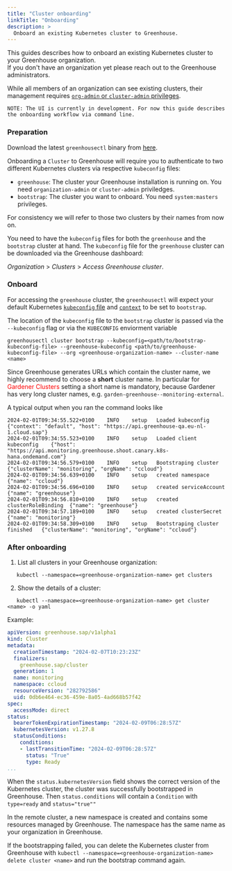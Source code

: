 ```yaml
---
title: "Cluster onboarding"
linkTitle: "Onboarding"
description: >
  Onboard an existing Kubernetes cluster to Greenhouse.
---
```


This guides describes how to onboard an existing Kubernetes cluster to your Greenhouse organization.  
If you don't have an organization yet please reach out to the Greenhouse administrators.

While all members of an organization can see existing clusters, their management requires [`org-admin` or `cluster-admin` privileges](./../../getting-started/core-concepts/organizations.md).

```
NOTE: The UI is currently in development. For now this guide describes the onboarding workflow via command line.
```

### Preparation

Download the latest `greenhousectl` binary from [here](https://github.com/cloudoperators/greenhouse/releases).

Onboarding a `Cluster` to Greenhouse will require you to authenticate to two different Kubernetes clusters via respective `kubeconfig` files:

- `greenhouse`: The cluster your Greenhouse installation is running on. You need `organization-admin` or `cluster-admin` priviledges.
- `bootstrap`: The cluster you want to onboard. You need `system:masters` privileges.

For consistency we will refer to those two clusters by their names from now on.

You need to have the `kubeconfig` files for both the `greenhouse` and the `bootstrap` cluster at hand. The `kubeconfig` file for the `greenhouse` cluster can be downloaded via the Greenhouse dashboard:

_Organization_ > _Clusters_ > _Access Greenhouse cluster_.

### Onboard

For accessing the `greenhouse` cluster, the `greenhousectl` will expect your default Kubernetes [`kubeconfig` file](https://kubernetes.io/docs/concepts/configuration/organize-cluster-access-kubeconfig/) and [`context`](https://kubernetes.io/docs/reference/kubectl/generated/kubectl_config/kubectl_config_use-context/) to be set to `bootstrap`.

The location of the `kubeconfig` file to the `bootstrap` cluster is passed via the `--kubeconfig` flag or via the `KUBECONFIG` enviorment variable

```commandline
greenhousectl cluster bootstrap --kubeconfig=<path/to/bootstrap-kubeconfig-file> --greenhouse-kubeconfig <path/to/greenhouse-kubeconfig-file> --org <greenhouse-organization-name> --cluster-name <name>
```

Since Greenhouse generates URLs which contain the cluster name, we highly recommend to choose a **short** cluster name.
In particular for <span style="color:red">Gardener Clusters</span> setting a short name is mandatory, because Gardener has very long cluster names, e.g. `garden-greenhouse--monitoring-external`.

A typical output when you ran the command looks like

```commandline
2024-02-01T09:34:55.522+0100	INFO	setup	Loaded kubeconfig	{"context": "default", "host": "https://api.greenhouse-qa.eu-nl-1.cloud.sap"}
2024-02-01T09:34:55.523+0100	INFO	setup	Loaded client kubeconfig	{"host": "https://api.monitoring.greenhouse.shoot.canary.k8s-hana.ondemand.com"}
2024-02-01T09:34:56.579+0100	INFO	setup	Bootstraping cluster	{"clusterName": "monitoring", "orgName": "ccloud"}
2024-02-01T09:34:56.639+0100	INFO	setup	created namespace	{"name": "ccloud"}
2024-02-01T09:34:56.696+0100	INFO	setup	created serviceAccount	{"name": "greenhouse"}
2024-02-01T09:34:56.810+0100	INFO	setup	created clusterRoleBinding	{"name": "greenhouse"}
2024-02-01T09:34:57.189+0100	INFO	setup	created clusterSecret	{"name": "monitoring"}
2024-02-01T09:34:58.309+0100	INFO	setup	Bootstraping cluster finished	{"clusterName": "monitoring", "orgName": "ccloud"}
```

### After onboarding

1. List all clusters in your Greenhouse organization:

```
   kubectl --namespace=<greenhouse-organization-name> get clusters
```

2. Show the details of a cluster:

```
   kubectl --namespace=<greenhouse-organization-name> get cluster <name> -o yaml
```

Example:

```yaml
apiVersion: greenhouse.sap/v1alpha1
kind: Cluster
metadata:
  creationTimestamp: "2024-02-07T10:23:23Z"
  finalizers:
    greenhouse.sap/cluster
  generation: 1
  name: monitoring
  namespace: ccloud
  resourceVersion: "282792586"
  uid: 0db6e464-ec36-459e-8a05-4ad668b57f42
spec:
  accessMode: direct
status:
  bearerTokenExpirationTimestamp: "2024-02-09T06:28:57Z"
  kubernetesVersion: v1.27.8
  statusConditions:
    conditions:
    - lastTransitionTime: "2024-02-09T06:28:57Z"
      status: "True"
      type: Ready
...
```

When the `status.kubernetesVersion` field shows the correct version of the Kubernetes cluster, the cluster was successfully bootstrapped in Greenhouse.
Then `status.conditions` will contain a `Condition` with `type=ready` and `status="true""` 


In the remote cluster, a new namespace is created and contains some resources managed by Greenhouse.
The namespace has the same name as your organization in Greenhouse.

If the bootstrapping failed, you can delete the Kubernetes cluster from Greenhouse with `kubectl --namespace=<greenhouse-organization-name> delete cluster <name>` and run the bootstrap command again.
